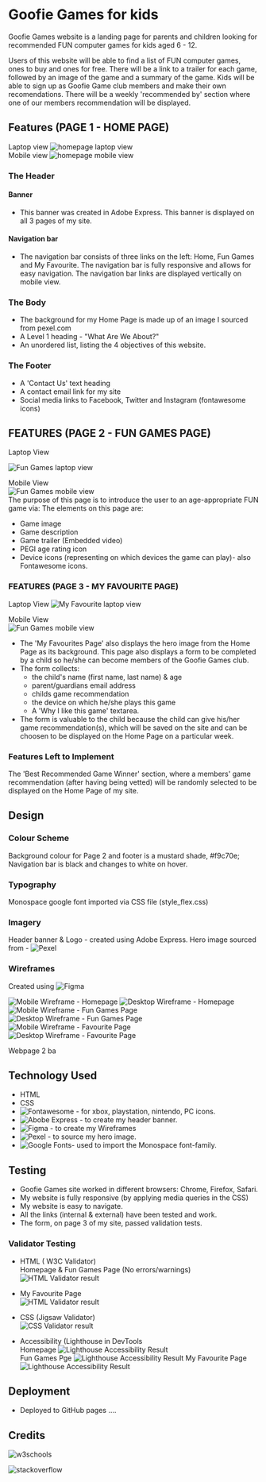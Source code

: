 # Goofie Games for kids
Goofie Games website is a landing page for parents and children looking for recommended FUN computer games for kids aged 6 - 12.

Users of this website will be able to find a list of FUN computer games, ones to buy and ones for free. There will be a link to a trailer for each game, followed by an image of the game and a summary of the game. Kids will be able to sign up as Goofie Game club members and make their own recomendations. There will be a weekly 'recommended by' section where one of our members recommendation will be displayed.

## Features (PAGE 1 - HOME PAGE)  
Laptop view
![homepage laptop view](docs/home-laptop.PNG)  
Mobile view
![homepage mobile view](docs/home-mobile.PNG)  

### The Header

#### Banner
- This banner was created in Adobe Express. This banner is displayed on all 3 pages of my site.

#### Navigation bar
- The navigation bar consists of three links on the left: Home, Fun Games and My Favourite. The navigation bar is fully responsive and allows for easy navigation. The navigation bar links are displayed vertically on mobile view.

### The Body
- The background for my Home Page is made up of an image I sourced from pexel.com
- A Level 1 heading -  "What Are We About?"
- An unordered list, listing the 4 objectives of this website.

### The Footer
- A 'Contact Us' text heading
- A contact email link for my site
- Social media links to Facebook, Twitter and Instagram (fontawesome icons)

## FEATURES (PAGE 2 - FUN GAMES PAGE)
Laptop View  

![Fun Games laptop view](docs/fungames-laptop.PNG)  
  
    
Mobile View   
![Fun Games mobile view](docs/fungames-mobile.PNG)  
The purpose of this page is to introduce the user to an age-appropriate FUN game via:
The elements on this page are:
- Game image
- Game description
- Game trailer (Embedded video)
- PEGI age rating icon
- Device icons (representing on which devices the game can play)- also Fontawesome icons. 

### FEATURES (PAGE 3 - MY FAVOURITE PAGE)  

  Laptop View 
![My Favourite laptop view](docs/myfavourite-laptop.PNG)  
  
  Mobile View  
![Fun Games mobile view](docs/fungames-mobile.PNG)

- The 'My Favourites Page' also displays the hero image from the Home Page as its background.  This page also displays a form to be completed by a child so he/she can become members of the Goofie Games club.
- The form collects:
    - the child's name (first name, last name) & age
    - parent/guardians email address
    - childs game recommendation
    - the device on which he/she plays this game
    - A 'Why I like this game' textarea.
- The form is valuable to the child because the child can give his/her game recommendation(s), which will be saved on the site and can be choosen to be displayed on the Home Page on a particular week.

### Features Left to Implement
The 'Best Recommended Game Winner' section, where a members' game recommendation (after having being vetted) will be randomly selected to be displayed on the Home Page of my site.  

## Design 
### Colour Scheme
Background colour for Page 2 and footer is a mustard shade, #f9c70e;
Navigation bar is black and changes to white on hover.

### Typography  
Monospace google font imported via CSS file (style_flex.css)

### Imagery  
Header banner & Logo - created using Adobe Express.
Hero image sourced from - ![Pexel](https://www.pexels.com/royalty-free-images/)  
### Wireframes
Created using ![Figma](https://www.figma.com/)  

![Mobile Wireframe - Homepage](images/wireframes1.png)
![Desktop Wireframe - Homepage](images/wireframes2.png)  
![Mobile Wireframe - Fun Games Page](images/wireframes3.png)  
![Desktop Wireframe - Fun Games Page](images/wireframes4.png)  
![Mobile Wireframe - Favourite Page](images/wireframes5.png)
![Desktop Wireframe - Favourite Page](images/wireframes6.png)

Webpage 2 ba
## Technology Used
- HTML
- CSS
- ![Fontawesome](https://fontawesome.com/) - for xbox, playstation, nintendo, PC icons.
- ![Abobe Express](https://www.adobe.com/express/) - to create my header banner.
- ![Figma](https://www.figma.com/) - to create my Wireframes  
- ![Pexel](https://www.pexels.com/royalty-free-images/) - to source my hero image.  
- ![Google Fonts](https://fonts.google.com/)- used to import the Monospace font-family.  

## Testing
- Goofie Games site worked in different browsers: Chrome, Firefox, Safari.
- My website is fully responsive (by applying media queries in the CSS)
- My website is easy to navigate.
- All the links (internal & external) have been tested and work.
- The form, on page 3 of my site, passed validation tests.

### Validator Testing
- HTML ( W3C Validator)  
Homepage & Fun Games Page (No errors/warnings)  
![HTML Validator result](docs/html-error-myfavourite.PNG)

- My Favourite Page  
![HTML Validator result](docs/html-error-myfavourite.PNG)

- CSS (Jigsaw Validator)  
![CSS Validator result](docs/css-validation-results.PNG)

- Accessibility (Lighthouse in DevTools  
Homepage
![Lighthouse Accessibility Result](docs/lighthouse-homepage.PNG)  
Fun Games Pge 
![Lighthouse Accessibility Result](docs/lighthouse-fungames.PNG)
My Favourite Page  
![Lighthouse Accessibility Result](docs/lighthouse-formpage.PNG)

## Deployment
- Deployed to GitHub pages ....

## Credits  
![w3schools](https://www.w3schools.com/)  

![stackoverflow](https://stackoverflow.com/)  
